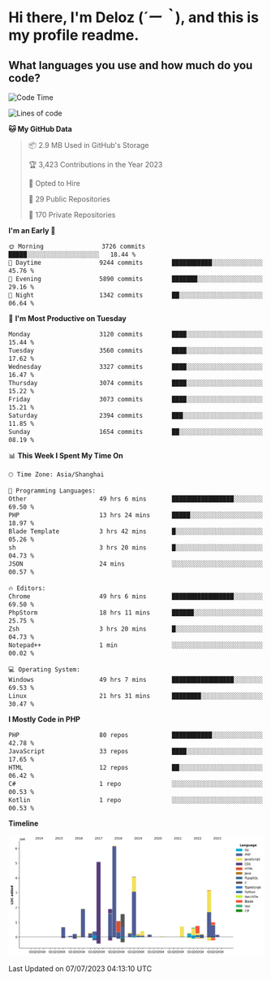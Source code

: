 # **Hi there, I'm Deloz (*´ー｀*), and this is my profile readme.**

## **What languages you use and how much do you code?**

<!--START_SECTION:waka-->
![Code Time](http://img.shields.io/badge/Code%20Time-1%2C851%20hrs%201%20min-blue)

![Lines of code](https://img.shields.io/badge/From%20Hello%20World%20I%27ve%20Written-31.3%20million%20lines%20of%20code-blue)

**🐱 My GitHub Data** 

> 📦 2.9 MB Used in GitHub's Storage 
 > 
> 🏆 3,423 Contributions in the Year 2023
 > 
> 💼 Opted to Hire
 > 
> 📜 29 Public Repositories 
 > 
> 🔑 170 Private Repositories 
 > 
**I'm an Early 🐤** 

```text
🌞 Morning                3726 commits        █████░░░░░░░░░░░░░░░░░░░░   18.44 % 
🌆 Daytime                9244 commits        ███████████░░░░░░░░░░░░░░   45.76 % 
🌃 Evening                5890 commits        ███████░░░░░░░░░░░░░░░░░░   29.16 % 
🌙 Night                  1342 commits        ██░░░░░░░░░░░░░░░░░░░░░░░   06.64 % 
```
📅 **I'm Most Productive on Tuesday** 

```text
Monday                   3120 commits        ████░░░░░░░░░░░░░░░░░░░░░   15.44 % 
Tuesday                  3560 commits        ████░░░░░░░░░░░░░░░░░░░░░   17.62 % 
Wednesday                3327 commits        ████░░░░░░░░░░░░░░░░░░░░░   16.47 % 
Thursday                 3074 commits        ████░░░░░░░░░░░░░░░░░░░░░   15.22 % 
Friday                   3073 commits        ████░░░░░░░░░░░░░░░░░░░░░   15.21 % 
Saturday                 2394 commits        ███░░░░░░░░░░░░░░░░░░░░░░   11.85 % 
Sunday                   1654 commits        ██░░░░░░░░░░░░░░░░░░░░░░░   08.19 % 
```


📊 **This Week I Spent My Time On** 

```text
🕑︎ Time Zone: Asia/Shanghai

💬 Programming Languages: 
Other                    49 hrs 6 mins       █████████████████░░░░░░░░   69.50 % 
PHP                      13 hrs 24 mins      █████░░░░░░░░░░░░░░░░░░░░   18.97 % 
Blade Template           3 hrs 42 mins       █░░░░░░░░░░░░░░░░░░░░░░░░   05.26 % 
sh                       3 hrs 20 mins       █░░░░░░░░░░░░░░░░░░░░░░░░   04.73 % 
JSON                     24 mins             ░░░░░░░░░░░░░░░░░░░░░░░░░   00.57 % 

🔥 Editors: 
Chrome                   49 hrs 6 mins       █████████████████░░░░░░░░   69.50 % 
PhpStorm                 18 hrs 11 mins      ██████░░░░░░░░░░░░░░░░░░░   25.75 % 
Zsh                      3 hrs 20 mins       █░░░░░░░░░░░░░░░░░░░░░░░░   04.73 % 
Notepad++                1 min               ░░░░░░░░░░░░░░░░░░░░░░░░░   00.02 % 

💻 Operating System: 
Windows                  49 hrs 7 mins       █████████████████░░░░░░░░   69.53 % 
Linux                    21 hrs 31 mins      ████████░░░░░░░░░░░░░░░░░   30.47 % 
```

**I Mostly Code in PHP** 

```text
PHP                      80 repos            ███████████░░░░░░░░░░░░░░   42.78 % 
JavaScript               33 repos            ████░░░░░░░░░░░░░░░░░░░░░   17.65 % 
HTML                     12 repos            ██░░░░░░░░░░░░░░░░░░░░░░░   06.42 % 
C#                       1 repo              ░░░░░░░░░░░░░░░░░░░░░░░░░   00.53 % 
Kotlin                   1 repo              ░░░░░░░░░░░░░░░░░░░░░░░░░   00.53 % 
```



**Timeline**

![Lines of Code chart](https://raw.githubusercontent.com/deloz/deloz/main/assets/bar_graph.png)


 Last Updated on 07/07/2023 04:13:10 UTC
<!--END_SECTION:waka-->
